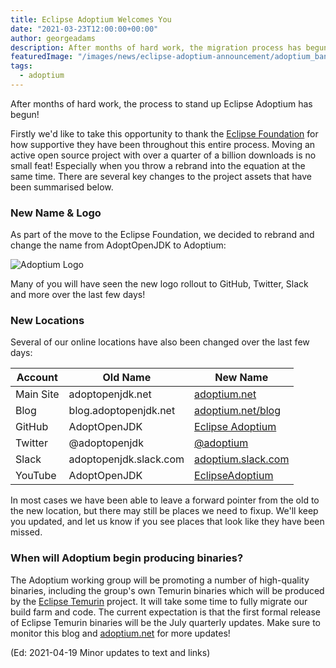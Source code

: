 ```yaml
---
title: Eclipse Adoptium Welcomes You
date: "2021-03-23T12:00:00+00:00"
author: georgeadams
description: After months of hard work, the migration process has begun!
featuredImage: "/images/news/eclipse-adoptium-announcement/adoptium_banner.jpg"
tags:
  - adoptium
---
```


After months of hard work, the process to stand up Eclipse Adoptium has begun!

Firstly we'd like to take this opportunity to thank the [Eclipse Foundation](https://www.eclipse.org/) for how supportive they have been throughout this entire process. Moving an active open source project with over a quarter of a billion downloads is no small feat! Especially when you throw a rebrand into the equation at the same time. There are several key changes to the project assets that have been summarised below.

### New Name & Logo

As part of the move to the Eclipse Foundation, we decided to rebrand and change the name from AdoptOpenJDK to Adoptium:

![Adoptium Logo](/images/news/eclipse-adoptium-announcement/adoptium_logo.png)

Many of you will have seen the new logo rollout to GitHub, Twitter, Slack and more over the last few days!

### New Locations

Several of our online locations have also been changed over the last few days:

| Account   | Old Name               | New Name                                                     |
| --------- | ---------------------- | ------------------------------------------------------------ |
| Main Site | adoptopenjdk.net       | [adoptium.net](https://adoptium.net)                         |
| Blog      | blog.adoptopenjdk.net  | [adoptium.net/blog](https://adoptium.net/blog)               |
| GitHub    | AdoptOpenJDK           | [Eclipse Adoptium](https://github.com/adoptium)              |
| Twitter   | @adoptopenjdk          | [@adoptium](https://twitter.com/adoptium)                    |
| Slack     | adoptopenjdk.slack.com | [adoptium.slack.com](https://adoptium.slack.com)             |
| YouTube   | AdoptOpenJDK           | [EclipseAdoptium](https://www.youtube.com/c/EclipseAdoptium) |

In most cases we have been able to leave a forward pointer from the old to the new location, but there may still be places we need to fixup. We'll keep you updated, and let us know if you see places that look like they have been missed.

### When will Adoptium begin producing binaries?

The Adoptium working group will be promoting a number of high-quality binaries, including the group's own Temurin binaries which will be produced by the [Eclipse Temurin](https://projects.eclipse.org/projects/adoptium.temurin) project. It will take some time to fully migrate our build farm and code. The current expectation is that the first formal release of Eclipse Temurin binaries will be the July quarterly updates. Make sure to monitor this blog and [adoptium.net](https://adoptium.net) for more updates!

(Ed: 2021-04-19 Minor updates to text and links)
